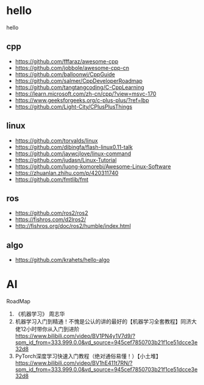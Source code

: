 # hello
hello

## cpp
- https://github.com/fffaraz/awesome-cpp
- https://github.com/jobbole/awesome-cpp-cn
- https://github.com/balloonwj/CppGuide 
- https://github.com/salmer/CppDeveloperRoadmap
- https://github.com/tangtangcoding/C-CppLearning
- https://learn.microsoft.com/zh-cn/cpp/?view=msvc-170
- https://www.geeksforgeeks.org/c-plus-plus/?ref=lbp
- https://github.com/Light-City/CPlusPlusThings

## linux
- https://github.com/torvalds/linux
- https://github.com/dibingfa/flash-linux0.11-talk
- https://github.com/jaywcjlove/linux-command
- https://github.com/judasn/Linux-Tutorial
- https://github.com/luong-komorebi/Awesome-Linux-Software
- https://zhuanlan.zhihu.com/p/420311740
- https://github.com/fmtlib/fmt

## ros
- https://github.com/ros2/ros2
- https://fishros.com/d2lros2/
- http://fishros.org/doc/ros2/humble/index.html

## algo
- https://github.com/krahets/hello-algo


# AI
RoadMap
1. 《机器学习》 周志华
2. 机器学习入门到精通！不愧是公认的讲的最好的【机器学习全套教程】同济大佬12小时带你从入门到进阶 https://www.bilibili.com/video/BV1PN4y1V7d9/?spm_id_from=333.999.0.0&vd_source=945cef7850703b21f1ce51dcce3e32d8 
3. PyTorch深度学习快速入门教程（绝对通俗易懂！）【小土堆】 https://www.bilibili.com/video/BV1hE411t7RN/?spm_id_from=333.999.0.0&vd_source=945cef7850703b21f1ce51dcce3e32d8

